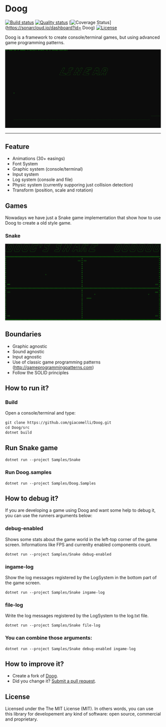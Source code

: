 Doog
===========

[![Build status](https://ci.appveyor.com/api/projects/status/57spmopic2m8kau5/branch/master?svg=true)](https://ci.appveyor.com/project/giacomelli/doog)
[![Quality status](https://sonarcloud.io/api/project_badges/measure?project=Doog&metric=alert_status)](https://sonarcloud.io/dashboard?id=Doog)
[![Coverage Status](https://sonarcloud.io/api/project_badges/measure?project=Doog&metric=coverage)](https://sonarcloud.io/dashboard?id= Doog)
[![License](http://img.shields.io/:license-MIT-blue.svg)](https://raw.githubusercontent.com/giacomelli/Doog/master/LICENSE)

Doog is a framework to create console/terminal games, but using advanced game programming patterns.

![](docs/gifs/Easings.gif)

--------

## Feature
* Animations (30+ easings)
* Font System
* Graphic system (console/terminal)
* Input system
* Log system (console and file)
* Physic system (currently supporing just collision detection)
* Transform (position, scale and rotation)

## Games
Nowadays we have just a Snake game implementation that show how to use Doog to create a old style game. 

### Snake
![](docs/gifs/Snake.gif)

## Boundaries
* Graphic agnostic
* Sound agnostic
* Input agnostic
* Use of classic game programming patterns (http://gameprogrammingpatterns.com)
* Follow the SOLID principles

## How to run it?

### Build
Open a console/terminal and type:
```shell
git clone https://github.com/giacomelli/Doog.git
cd Doog/src
dotnet build
```
## Run Snake game

```shell
dotnet run --project Samples/Snake
```

### Run Doog.samples

```shell
dotnet run --project Samples/Doog.Samples
```

## How to debug it?
If you are developing a game using Doog and want some help to debug it, you can use the runners arguments below:

### debug-enabled
Shows some stats about the game world in the left-top corner of the game screen. Informations like FPS and currenlty enabled components count.

```shell
dotnet run --project Samples/Snake debug-enabled
```

### ingame-log
Show the log messages registered by the LogSystem in the bottom part of the game screen.

```shell
dotnet run --project Samples/Snake ingame-log
```

### file-log
Write the log messages registered by the LogSystem to the log.txt file.

```shell
dotnet run --project Samples/Snake file-log
```

### You can combine those arguments:

```shell
dotnet run --project Samples/Snake debug-enabled ingame-log
```

## How to improve it?

* Create a fork of [Doog](https://github.com/giacomelli/Doog/fork). 
* Did you change it? [Submit a pull request](https://github.com/giacomelli/Doog/pull/new/master).

## License
Licensed under the The MIT License (MIT).
In others words, you can use this library for developement any kind of software: open source, commercial and proprietary.
